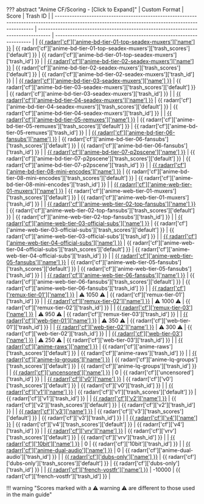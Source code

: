 ??? abstract "Anime CF/Scoring - [Click to Expand]"
    | Custom Format                                                                                                                                       | Score                                                                               | Trash ID                                                             |
    | --------------------------------------------------------------------------------------------------------------------------------------------------- | ----------------------------------------------------------------------------------- | -------------------------------------------------------------------- |
    | [{{ radarr['cf']['anime-bd-tier-01-top-seadex-muxers']['name'] }}](/Radarr/Radarr-collection-of-custom-formats/#anime-bd-tier-01-top-seadex-muxers) | {{ radarr['cf']['anime-bd-tier-01-top-seadex-muxers']['trash_scores']['default'] }} | {{ radarr['cf']['anime-bd-tier-01-top-seadex-muxers']['trash_id'] }} |
    | [{{ radarr['cf']['anime-bd-tier-02-seadex-muxers']['name'] }}](/Radarr/Radarr-collection-of-custom-formats/#anime-bd-tier-02-seadex-muxers)         | {{ radarr['cf']['anime-bd-tier-02-seadex-muxers']['trash_scores']['default'] }}     | {{ radarr['cf']['anime-bd-tier-02-seadex-muxers']['trash_id'] }}     |
    | [{{ radarr['cf']['anime-bd-tier-03-seadex-muxers']['name'] }}](/Radarr/Radarr-collection-of-custom-formats/#anime-bd-tier-03-seadex-muxers)         | {{ radarr['cf']['anime-bd-tier-03-seadex-muxers']['trash_scores']['default'] }}     | {{ radarr['cf']['anime-bd-tier-03-seadex-muxers']['trash_id'] }}     |
    | [{{ radarr['cf']['anime-bd-tier-04-seadex-muxers']['name'] }}](/Radarr/Radarr-collection-of-custom-formats/#anime-bd-tier-04-seadex-muxers)         | {{ radarr['cf']['anime-bd-tier-04-seadex-muxers']['trash_scores']['default'] }}     | {{ radarr['cf']['anime-bd-tier-04-seadex-muxers']['trash_id'] }}     |
    | [{{ radarr['cf']['anime-bd-tier-05-remuxes']['name'] }}](/Radarr/Radarr-collection-of-custom-formats/#anime-bd-tier-05-remuxes)                     | {{ radarr['cf']['anime-bd-tier-05-remuxes']['trash_scores']['default'] }}           | {{ radarr['cf']['anime-bd-tier-05-remuxes']['trash_id'] }}           |
    | [{{ radarr['cf']['anime-bd-tier-06-fansubs']['name'] }}](/Radarr/Radarr-collection-of-custom-formats/#anime-bd-tier-06-fansubs)                     | {{ radarr['cf']['anime-bd-tier-06-fansubs']['trash_scores']['default'] }}           | {{ radarr['cf']['anime-bd-tier-06-fansubs']['trash_id'] }}           |
    | [{{ radarr['cf']['anime-bd-tier-07-p2pscene']['name'] }}](/Radarr/Radarr-collection-of-custom-formats/#anime-bd-tier-07-p2pscene)                   | {{ radarr['cf']['anime-bd-tier-07-p2pscene']['trash_scores']['default'] }}          | {{ radarr['cf']['anime-bd-tier-07-p2pscene']['trash_id'] }}          |
    | [{{ radarr['cf']['anime-bd-tier-08-mini-encodes']['name'] }}](/Radarr/Radarr-collection-of-custom-formats/#anime-bd-tier-08-mini-encodes)           | {{ radarr['cf']['anime-bd-tier-08-mini-encodes']['trash_scores']['default'] }}      | {{ radarr['cf']['anime-bd-tier-08-mini-encodes']['trash_id'] }}      |
    | [{{ radarr['cf']['anime-web-tier-01-muxers']['name'] }}](/Radarr/Radarr-collection-of-custom-formats/#anime-web-tier-01-muxers)                     | {{ radarr['cf']['anime-web-tier-01-muxers']['trash_scores']['default'] }}           | {{ radarr['cf']['anime-web-tier-01-muxers']['trash_id'] }}           |
    | [{{ radarr['cf']['anime-web-tier-02-top-fansubs']['name'] }}](/Radarr/Radarr-collection-of-custom-formats/#anime-web-tier-02-top-fansubs)           | {{ radarr['cf']['anime-web-tier-02-top-fansubs']['trash_scores']['default'] }}      | {{ radarr['cf']['anime-web-tier-02-top-fansubs']['trash_id'] }}      |
    | [{{ radarr['cf']['anime-web-tier-03-official-subs']['name'] }}](/Radarr/Radarr-collection-of-custom-formats/#anime-web-tier-03-official-subs)       | {{ radarr['cf']['anime-web-tier-03-official-subs']['trash_scores']['default'] }}    | {{ radarr['cf']['anime-web-tier-03-official-subs']['trash_id'] }}    |
    | [{{ radarr['cf']['anime-web-tier-04-official-subs']['name'] }}](/Radarr/Radarr-collection-of-custom-formats/#anime-web-tier-04-official-subs)       | {{ radarr['cf']['anime-web-tier-04-official-subs']['trash_scores']['default'] }}    | {{ radarr['cf']['anime-web-tier-04-official-subs']['trash_id'] }}    |
    | [{{ radarr['cf']['anime-web-tier-05-fansubs']['name'] }}](/Radarr/Radarr-collection-of-custom-formats/#anime-web-tier-05-fansubs)                   | {{ radarr['cf']['anime-web-tier-05-fansubs']['trash_scores']['default'] }}          | {{ radarr['cf']['anime-web-tier-05-fansubs']['trash_id'] }}          |
    | [{{ radarr['cf']['anime-web-tier-06-fansubs']['name'] }}](/Radarr/Radarr-collection-of-custom-formats/#anime-web-tier-06-fansubs)                   | {{ radarr['cf']['anime-web-tier-06-fansubs']['trash_scores']['default'] }}          | {{ radarr['cf']['anime-web-tier-06-fansubs']['trash_id'] }}          |
    | [{{ radarr['cf']['remux-tier-01']['name'] }}](/Radarr/Radarr-collection-of-custom-formats/#remux-tier-01)                                           | :warning: 1050 :warning:                                                            | {{ radarr['cf']['remux-tier-01']['trash_id'] }}                      |
    | [{{ radarr['cf']['remux-tier-02']['name'] }}](/Radarr/Radarr-collection-of-custom-formats/#remux-tier-02)                                           | :warning: 1000 :warning:                                                            | {{ radarr['cf']['remux-tier-02']['trash_id'] }}                      |
    | [{{ radarr['cf']['remux-tier-03']['name'] }}](/Radarr/Radarr-collection-of-custom-formats/#remux-tier-03)                                           | :warning: 950 :warning:                                                             | {{ radarr['cf']['remux-tier-03']['trash_id'] }}                      |
    | [{{ radarr['cf']['web-tier-01']['name'] }}](/Radarr/Radarr-collection-of-custom-formats/#web-tier-01)                                               | :warning: 350 :warning:                                                             | {{ radarr['cf']['web-tier-01']['trash_id'] }}                        |
    | [{{ radarr['cf']['web-tier-02']['name'] }}](/Radarr/Radarr-collection-of-custom-formats/#web-tier-02)                                               | :warning: 300 :warning:                                                             | {{ radarr['cf']['web-tier-02']['trash_id'] }}                        |
    | [{{ radarr['cf']['web-tier-03']['name'] }}](/Radarr/Radarr-collection-of-custom-formats/#web-tier-03)                                               | :warning: 250 :warning:                                                             | {{ radarr['cf']['web-tier-03']['trash_id'] }}                        |
    | [{{ radarr['cf']['anime-raws']['name'] }}](/Radarr/Radarr-collection-of-custom-formats/#anime-raws)                                                 | {{ radarr['cf']['anime-raws']['trash_scores']['default'] }}                         | {{ radarr['cf']['anime-raws']['trash_id'] }}                         |
    | [{{ radarr['cf']['anime-lq-groups']['name'] }}](/Radarr/Radarr-collection-of-custom-formats/#anime-lq-groups)                                       | {{ radarr['cf']['anime-lq-groups']['trash_scores']['default'] }}                    | {{ radarr['cf']['anime-lq-groups']['trash_id'] }}                    |
    | [{{ radarr['cf']['uncensored']['name'] }}](/Radarr/Radarr-collection-of-custom-formats/#uncensored)                                                 | 0                                                                                   | {{ radarr['cf']['uncensored']['trash_id'] }}                         |
    | [{{ radarr['cf']['v0']['name'] }}](/Radarr/Radarr-collection-of-custom-formats/#v0)                                                                 | {{ radarr['cf']['v0']['trash_scores']['default'] }}                                 | {{ radarr['cf']['v0']['trash_id'] }}                                 |
    | [{{ radarr['cf']['v1']['name'] }}](/Radarr/Radarr-collection-of-custom-formats/#v1)                                                                 | {{ radarr['cf']['v1']['trash_scores']['default'] }}                                 | {{ radarr['cf']['v1']['trash_id'] }}                                 |
    | [{{ radarr['cf']['v2']['name'] }}](/Radarr/Radarr-collection-of-custom-formats/#v2)                                                                 | {{ radarr['cf']['v2']['trash_scores']['default'] }}                                 | {{ radarr['cf']['v2']['trash_id'] }}                                 |
    | [{{ radarr['cf']['v3']['name'] }}](/Radarr/Radarr-collection-of-custom-formats/#v3)                                                                 | {{ radarr['cf']['v3']['trash_scores']['default'] }}                                 | {{ radarr['cf']['v3']['trash_id'] }}                                 |
    | [{{ radarr['cf']['v4']['name'] }}](/Radarr/Radarr-collection-of-custom-formats/#v4)                                                                 | {{ radarr['cf']['v4']['trash_scores']['default'] }}                                 | {{ radarr['cf']['v4']['trash_id'] }}                                 |
    | [{{ radarr['cf']['vrv']['name'] }}](/Radarr/Radarr-collection-of-custom-formats/#vrv)                                                               | {{ radarr['cf']['vrv']['trash_scores']['default'] }}                                | {{ radarr['cf']['vrv']['trash_id'] }}                                |
    | [{{ radarr['cf']['10bit']['name'] }}](/Radarr/Radarr-collection-of-custom-formats/#10bit)                                                           | 0                                                                                   | {{ radarr['cf']['10bit']['trash_id'] }}                              |
    | [{{ radarr['cf']['anime-dual-audio']['name'] }}](/Radarr/Radarr-collection-of-custom-formats/#anime-dual-audio)                                     | 0                                                                                   | {{ radarr['cf']['anime-dual-audio']['trash_id'] }}                   |
    | [{{ radarr['cf']['dubs-only']['name'] }}](/Radarr/Radarr-collection-of-custom-formats/#dubs-only)                                                   | {{ radarr['cf']['dubs-only']['trash_scores']['default'] }}                          | {{ radarr['cf']['dubs-only']['trash_id'] }}                          |
    | [{{ radarr['cf']['french-vostfr']['name'] }}](/Radarr/Radarr-collection-of-custom-formats/#vostfr)                                                  | -10000                                                                              | {{ radarr['cf']['french-vostfr']['trash_id'] }}                      |

!!! warning "Scores marked with a :warning: warning :warning: are different to those used in the main guide"
